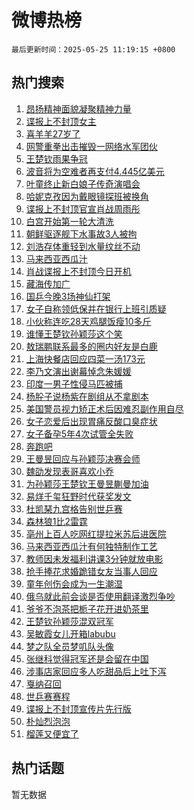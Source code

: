 # 微博热榜

`最后更新时间：2025-05-25 11:19:15 +0800`

## 热门搜索

1. [昂扬精神面貌凝聚精神力量](https://m.weibo.cn/search?containerid=100103type%3D1%26t%3D10%26q%3D%23%E6%98%82%E6%89%AC%E7%B2%BE%E7%A5%9E%E9%9D%A2%E8%B2%8C%E5%87%9D%E8%81%9A%E7%B2%BE%E7%A5%9E%E5%8A%9B%E9%87%8F%23&stream_entry_id=51&isnewpage=1&extparam=seat%3D1%26pos%3D0%26dgr%3D0%26c_type%3D51%26stream_entry_id%3D51%26q%3D%2523%25E6%2598%2582%25E6%2589%25AC%25E7%25B2%25BE%25E7%25A5%259E%25E9%259D%25A2%25E8%25B2%258C%25E5%2587%259D%25E8%2581%259A%25E7%25B2%25BE%25E7%25A5%259E%25E5%258A%259B%25E9%2587%258F%2523%26filter_type%3Drealtimehot%26cate%3D10103%26display_time%3D1748143154%26pre_seqid%3D1748143154102020848241)
1. [谍报上不封顶女主](https://m.weibo.cn/search?containerid=100103type%3D1%26t%3D10%26q%3D%E8%B0%8D%E6%8A%A5%E4%B8%8A%E4%B8%8D%E5%B0%81%E9%A1%B6%E5%A5%B3%E4%B8%BB&stream_entry_id=31&isnewpage=1&extparam=seat%3D1%26pos%3D0%26lcate%3D5001%26stream_entry_id%3D31%26band_rank%3D1%26filter_type%3Drealtimehot%26c_type%3D31%26q%3D%25E8%25B0%258D%25E6%258A%25A5%25E4%25B8%258A%25E4%25B8%258D%25E5%25B0%2581%25E9%25A1%25B6%25E5%25A5%25B3%25E4%25B8%25BB%26realpos%3D1%26dgr%3D0%26flag%3D1%26cate%3D5001%26display_time%3D1748143154%26pre_seqid%3D1748143154102020848241)
1. [喜羊羊27岁了](https://m.weibo.cn/search?containerid=100103type%3D1%26t%3D10%26q%3D%23%E5%96%9C%E7%BE%8A%E7%BE%8A27%E5%B2%81%E4%BA%86%23&stream_entry_id=31&isnewpage=1&extparam=seat%3D1%26pos%3D1%26lcate%3D5001%26stream_entry_id%3D31%26band_rank%3D2%26filter_type%3Drealtimehot%26c_type%3D31%26q%3D%2523%25E5%2596%259C%25E7%25BE%258A%25E7%25BE%258A27%25E5%25B2%2581%25E4%25BA%2586%2523%26realpos%3D2%26dgr%3D0%26flag%3D1%26cate%3D5001%26display_time%3D1748143154%26pre_seqid%3D1748143154102020848241)
1. [网警重拳出击摧毁一网络水军团伙](https://m.weibo.cn/search?containerid=100103type%3D1%26t%3D10%26q%3D%23%E7%BD%91%E8%AD%A6%E9%87%8D%E6%8B%B3%E5%87%BA%E5%87%BB%E6%91%A7%E6%AF%81%E4%B8%80%E7%BD%91%E7%BB%9C%E6%B0%B4%E5%86%9B%E5%9B%A2%E4%BC%99%23&stream_entry_id=31&isnewpage=1&extparam=seat%3D1%26pos%3D2%26lcate%3D5001%26stream_entry_id%3D31%26band_rank%3D3%26filter_type%3Drealtimehot%26c_type%3D31%26q%3D%2523%25E7%25BD%2591%25E8%25AD%25A6%25E9%2587%258D%25E6%258B%25B3%25E5%2587%25BA%25E5%2587%25BB%25E6%2591%25A7%25E6%25AF%2581%25E4%25B8%2580%25E7%25BD%2591%25E7%25BB%259C%25E6%25B0%25B4%25E5%2586%259B%25E5%259B%25A2%25E4%25BC%2599%2523%26realpos%3D3%26dgr%3D0%26flag%3D1%26cate%3D5001%26display_time%3D1748143154%26pre_seqid%3D1748143154102020848241)
1. [王楚钦雨果争冠](https://m.weibo.cn/search?containerid=100103type%3D1%26t%3D10%26q%3D%23%E7%8E%8B%E6%A5%9A%E9%92%A6%E9%9B%A8%E6%9E%9C%E4%BA%89%E5%86%A0%23&stream_entry_id=31&isnewpage=1&extparam=seat%3D1%26pos%3D3%26lcate%3D5001%26stream_entry_id%3D31%26band_rank%3D4%26filter_type%3Drealtimehot%26c_type%3D31%26q%3D%2523%25E7%258E%258B%25E6%25A5%259A%25E9%2592%25A6%25E9%259B%25A8%25E6%259E%259C%25E4%25BA%2589%25E5%2586%25A0%2523%26realpos%3D4%26dgr%3D0%26flag%3D0%26cate%3D5001%26display_time%3D1748143154%26pre_seqid%3D1748143154102020848241)
1. [波音将为空难者再支付4.445亿美元](https://m.weibo.cn/search?containerid=100103type%3D1%26t%3D10%26q%3D%23%E6%B3%A2%E9%9F%B3%E5%B0%86%E4%B8%BA%E7%A9%BA%E9%9A%BE%E8%80%85%E5%86%8D%E6%94%AF%E4%BB%984.445%E4%BA%BF%E7%BE%8E%E5%85%83%23&stream_entry_id=31&isnewpage=1&extparam=seat%3D1%26pos%3D4%26lcate%3D5001%26stream_entry_id%3D31%26band_rank%3D5%26filter_type%3Drealtimehot%26c_type%3D31%26q%3D%2523%25E6%25B3%25A2%25E9%259F%25B3%25E5%25B0%2586%25E4%25B8%25BA%25E7%25A9%25BA%25E9%259A%25BE%25E8%2580%2585%25E5%2586%258D%25E6%2594%25AF%25E4%25BB%25984.445%25E4%25BA%25BF%25E7%25BE%258E%25E5%2585%2583%2523%26realpos%3D5%26dgr%3D0%26flag%3D1%26cate%3D5001%26display_time%3D1748143154%26pre_seqid%3D1748143154102020848241)
1. [叶童终止新白娘子传奇演唱会](https://m.weibo.cn/search?containerid=100103type%3D1%26t%3D10%26q%3D%23%E5%8F%B6%E7%AB%A5%E7%BB%88%E6%AD%A2%E6%96%B0%E7%99%BD%E5%A8%98%E5%AD%90%E4%BC%A0%E5%A5%87%E6%BC%94%E5%94%B1%E4%BC%9A%23&stream_entry_id=31&isnewpage=1&extparam=seat%3D1%26pos%3D5%26lcate%3D5001%26stream_entry_id%3D31%26band_rank%3D6%26filter_type%3Drealtimehot%26c_type%3D31%26q%3D%2523%25E5%258F%25B6%25E7%25AB%25A5%25E7%25BB%2588%25E6%25AD%25A2%25E6%2596%25B0%25E7%2599%25BD%25E5%25A8%2598%25E5%25AD%2590%25E4%25BC%25A0%25E5%25A5%2587%25E6%25BC%2594%25E5%2594%25B1%25E4%25BC%259A%2523%26realpos%3D6%26dgr%3D0%26flag%3D2%26cate%3D5001%26display_time%3D1748143154%26pre_seqid%3D1748143154102020848241)
1. [哈妮克孜因为戴眼镜探班被换角](https://m.weibo.cn/search?containerid=100103type%3D1%26t%3D10%26q%3D%23%E5%93%88%E5%A6%AE%E5%85%8B%E5%AD%9C%E5%9B%A0%E4%B8%BA%E6%88%B4%E7%9C%BC%E9%95%9C%E6%8E%A2%E7%8F%AD%E8%A2%AB%E6%8D%A2%E8%A7%92%23&stream_entry_id=31&isnewpage=1&extparam=seat%3D1%26pos%3D6%26lcate%3D5001%26stream_entry_id%3D31%26band_rank%3D7%26filter_type%3Drealtimehot%26c_type%3D31%26q%3D%2523%25E5%2593%2588%25E5%25A6%25AE%25E5%2585%258B%25E5%25AD%259C%25E5%259B%25A0%25E4%25B8%25BA%25E6%2588%25B4%25E7%259C%25BC%25E9%2595%259C%25E6%258E%25A2%25E7%258F%25AD%25E8%25A2%25AB%25E6%258D%25A2%25E8%25A7%2592%2523%26realpos%3D7%26dgr%3D0%26flag%3D2%26cate%3D5001%26display_time%3D1748143154%26pre_seqid%3D1748143154102020848241)
1. [谍报上不封顶官宣肖战周雨彤](https://m.weibo.cn/search?containerid=100103type%3D1%26t%3D10%26q%3D%23%E8%B0%8D%E6%8A%A5%E4%B8%8A%E4%B8%8D%E5%B0%81%E9%A1%B6%E5%AE%98%E5%AE%A3%E8%82%96%E6%88%98%E5%91%A8%E9%9B%A8%E5%BD%A4%23&stream_entry_id=31&isnewpage=1&extparam=seat%3D1%26pos%3D7%26lcate%3D5001%26stream_entry_id%3D31%26band_rank%3D8%26filter_type%3Drealtimehot%26c_type%3D31%26q%3D%2523%25E8%25B0%258D%25E6%258A%25A5%25E4%25B8%258A%25E4%25B8%258D%25E5%25B0%2581%25E9%25A1%25B6%25E5%25AE%2598%25E5%25AE%25A3%25E8%2582%2596%25E6%2588%2598%25E5%2591%25A8%25E9%259B%25A8%25E5%25BD%25A4%2523%26realpos%3D8%26dgr%3D0%26flag%3D1%26cate%3D5001%26display_time%3D1748143154%26pre_seqid%3D1748143154102020848241)
1. [白宫开始第一轮大清洗](https://m.weibo.cn/search?containerid=100103type%3D1%26t%3D10%26q%3D%23%E7%99%BD%E5%AE%AB%E5%BC%80%E5%A7%8B%E7%AC%AC%E4%B8%80%E8%BD%AE%E5%A4%A7%E6%B8%85%E6%B4%97%23&stream_entry_id=31&isnewpage=1&extparam=seat%3D1%26pos%3D8%26lcate%3D5001%26stream_entry_id%3D31%26band_rank%3D9%26filter_type%3Drealtimehot%26c_type%3D31%26q%3D%2523%25E7%2599%25BD%25E5%25AE%25AB%25E5%25BC%2580%25E5%25A7%258B%25E7%25AC%25AC%25E4%25B8%2580%25E8%25BD%25AE%25E5%25A4%25A7%25E6%25B8%2585%25E6%25B4%2597%2523%26realpos%3D9%26dgr%3D0%26flag%3D1%26cate%3D5001%26display_time%3D1748143154%26pre_seqid%3D1748143154102020848241)
1. [朝鲜驱逐舰下水事故3人被拘](https://m.weibo.cn/search?containerid=100103type%3D1%26t%3D10%26q%3D%23%E6%9C%9D%E9%B2%9C%E9%A9%B1%E9%80%90%E8%88%B0%E4%B8%8B%E6%B0%B4%E4%BA%8B%E6%95%853%E4%BA%BA%E8%A2%AB%E6%8B%98%23&stream_entry_id=31&isnewpage=1&extparam=seat%3D1%26pos%3D9%26lcate%3D5001%26stream_entry_id%3D31%26band_rank%3D10%26filter_type%3Drealtimehot%26c_type%3D31%26q%3D%2523%25E6%259C%259D%25E9%25B2%259C%25E9%25A9%25B1%25E9%2580%2590%25E8%2588%25B0%25E4%25B8%258B%25E6%25B0%25B4%25E4%25BA%258B%25E6%2595%25853%25E4%25BA%25BA%25E8%25A2%25AB%25E6%258B%2598%2523%26realpos%3D10%26dgr%3D0%26flag%3D0%26cate%3D5001%26display_time%3D1748143154%26pre_seqid%3D1748143154102020848241)
1. [刘浩存体重轻到水量纹丝不动](https://m.weibo.cn/search?containerid=100103type%3D1%26t%3D10%26q%3D%E5%88%98%E6%B5%A9%E5%AD%98%E4%BD%93%E9%87%8D%E8%BD%BB%E5%88%B0%E6%B0%B4%E9%87%8F%E7%BA%B9%E4%B8%9D%E4%B8%8D%E5%8A%A8&stream_entry_id=31&isnewpage=1&extparam=seat%3D1%26pos%3D10%26lcate%3D5001%26stream_entry_id%3D31%26band_rank%3D11%26filter_type%3Drealtimehot%26c_type%3D31%26q%3D%25E5%2588%2598%25E6%25B5%25A9%25E5%25AD%2598%25E4%25BD%2593%25E9%2587%258D%25E8%25BD%25BB%25E5%2588%25B0%25E6%25B0%25B4%25E9%2587%258F%25E7%25BA%25B9%25E4%25B8%259D%25E4%25B8%258D%25E5%258A%25A8%26realpos%3D11%26dgr%3D0%26flag%3D2%26cate%3D5001%26display_time%3D1748143154%26pre_seqid%3D1748143154102020848241)
1. [马来西亚西瓜汁](https://m.weibo.cn/search?containerid=100103type%3D1%26t%3D10%26q%3D%E9%A9%AC%E6%9D%A5%E8%A5%BF%E4%BA%9A%E8%A5%BF%E7%93%9C%E6%B1%81&stream_entry_id=31&isnewpage=1&extparam=seat%3D1%26pos%3D11%26lcate%3D5001%26stream_entry_id%3D31%26band_rank%3D12%26filter_type%3Drealtimehot%26c_type%3D31%26q%3D%25E9%25A9%25AC%25E6%259D%25A5%25E8%25A5%25BF%25E4%25BA%259A%25E8%25A5%25BF%25E7%2593%259C%25E6%25B1%2581%26realpos%3D12%26dgr%3D0%26flag%3D2%26cate%3D5001%26display_time%3D1748143154%26pre_seqid%3D1748143154102020848241)
1. [肖战谍报上不封顶今日开机](https://m.weibo.cn/search?containerid=100103type%3D1%26t%3D10%26q%3D%23%E8%82%96%E6%88%98%E8%B0%8D%E6%8A%A5%E4%B8%8A%E4%B8%8D%E5%B0%81%E9%A1%B6%E4%BB%8A%E6%97%A5%E5%BC%80%E6%9C%BA%23&stream_entry_id=31&isnewpage=1&extparam=seat%3D1%26pos%3D12%26lcate%3D5001%26stream_entry_id%3D31%26band_rank%3D13%26filter_type%3Drealtimehot%26c_type%3D31%26q%3D%2523%25E8%2582%2596%25E6%2588%2598%25E8%25B0%258D%25E6%258A%25A5%25E4%25B8%258A%25E4%25B8%258D%25E5%25B0%2581%25E9%25A1%25B6%25E4%25BB%258A%25E6%2597%25A5%25E5%25BC%2580%25E6%259C%25BA%2523%26realpos%3D13%26dgr%3D0%26flag%3D1%26cate%3D5001%26display_time%3D1748143154%26pre_seqid%3D1748143154102020848241)
1. [藏海传加广](https://m.weibo.cn/search?containerid=100103type%3D1%26t%3D10%26q%3D%23%E8%97%8F%E6%B5%B7%E4%BC%A0%E5%8A%A0%E5%B9%BF%23&stream_entry_id=31&isnewpage=1&extparam=seat%3D1%26pos%3D13%26lcate%3D5001%26stream_entry_id%3D31%26band_rank%3D14%26filter_type%3Drealtimehot%26c_type%3D31%26q%3D%2523%25E8%2597%258F%25E6%25B5%25B7%25E4%25BC%25A0%25E5%258A%25A0%25E5%25B9%25BF%2523%26realpos%3D14%26dgr%3D0%26flag%3D1%26cate%3D5001%26display_time%3D1748143154%26pre_seqid%3D1748143154102020848241)
1. [国乒今晚3场神仙打架](https://m.weibo.cn/search?containerid=100103type%3D1%26t%3D10%26q%3D%E5%9B%BD%E4%B9%92%E4%BB%8A%E6%99%9A3%E5%9C%BA%E7%A5%9E%E4%BB%99%E6%89%93%E6%9E%B6&stream_entry_id=31&isnewpage=1&extparam=seat%3D1%26pos%3D14%26lcate%3D5001%26stream_entry_id%3D31%26band_rank%3D15%26filter_type%3Drealtimehot%26c_type%3D31%26q%3D%25E5%259B%25BD%25E4%25B9%2592%25E4%25BB%258A%25E6%2599%259A3%25E5%259C%25BA%25E7%25A5%259E%25E4%25BB%2599%25E6%2589%2593%25E6%259E%25B6%26realpos%3D15%26dgr%3D0%26flag%3D1%26cate%3D5001%26display_time%3D1748143154%26pre_seqid%3D1748143154102020848241)
1. [女子自称领低保并在银行上班引质疑](https://m.weibo.cn/search?containerid=100103type%3D1%26t%3D10%26q%3D%23%E5%A5%B3%E5%AD%90%E8%87%AA%E7%A7%B0%E9%A2%86%E4%BD%8E%E4%BF%9D%E5%B9%B6%E5%9C%A8%E9%93%B6%E8%A1%8C%E4%B8%8A%E7%8F%AD%E5%BC%95%E8%B4%A8%E7%96%91%23&stream_entry_id=31&isnewpage=1&extparam=seat%3D1%26pos%3D15%26lcate%3D5001%26stream_entry_id%3D31%26band_rank%3D16%26filter_type%3Drealtimehot%26c_type%3D31%26q%3D%2523%25E5%25A5%25B3%25E5%25AD%2590%25E8%2587%25AA%25E7%25A7%25B0%25E9%25A2%2586%25E4%25BD%258E%25E4%25BF%259D%25E5%25B9%25B6%25E5%259C%25A8%25E9%2593%25B6%25E8%25A1%258C%25E4%25B8%258A%25E7%258F%25AD%25E5%25BC%2595%25E8%25B4%25A8%25E7%2596%2591%2523%26realpos%3D16%26dgr%3D0%26flag%3D0%26cate%3D5001%26display_time%3D1748143154%26pre_seqid%3D1748143154102020848241)
1. [小伙称连吃28天鸡腿饭瘦10多斤](https://m.weibo.cn/search?containerid=100103type%3D1%26t%3D10%26q%3D%23%E5%B0%8F%E4%BC%99%E7%A7%B0%E8%BF%9E%E5%90%8328%E5%A4%A9%E9%B8%A1%E8%85%BF%E9%A5%AD%E7%98%A610%E5%A4%9A%E6%96%A4%23&stream_entry_id=31&isnewpage=1&extparam=seat%3D1%26pos%3D16%26lcate%3D5001%26stream_entry_id%3D31%26band_rank%3D17%26filter_type%3Drealtimehot%26c_type%3D31%26q%3D%2523%25E5%25B0%258F%25E4%25BC%2599%25E7%25A7%25B0%25E8%25BF%259E%25E5%2590%258328%25E5%25A4%25A9%25E9%25B8%25A1%25E8%2585%25BF%25E9%25A5%25AD%25E7%2598%25A610%25E5%25A4%259A%25E6%2596%25A4%2523%26realpos%3D17%26dgr%3D0%26flag%3D0%26cate%3D5001%26display_time%3D1748143154%26pre_seqid%3D1748143154102020848241)
1. [谁懂王楚钦孙颖莎这个笑](https://m.weibo.cn/search?containerid=100103type%3D1%26t%3D10%26q%3D%23%E8%B0%81%E6%87%82%E7%8E%8B%E6%A5%9A%E9%92%A6%E5%AD%99%E9%A2%96%E8%8E%8E%E8%BF%99%E4%B8%AA%E7%AC%91%23&stream_entry_id=31&isnewpage=1&extparam=seat%3D1%26pos%3D17%26lcate%3D5001%26stream_entry_id%3D31%26band_rank%3D18%26filter_type%3Drealtimehot%26c_type%3D31%26q%3D%2523%25E8%25B0%2581%25E6%2587%2582%25E7%258E%258B%25E6%25A5%259A%25E9%2592%25A6%25E5%25AD%2599%25E9%25A2%2596%25E8%258E%258E%25E8%25BF%2599%25E4%25B8%25AA%25E7%25AC%2591%2523%26realpos%3D18%26dgr%3D0%26flag%3D1%26cate%3D5001%26display_time%3D1748143154%26pre_seqid%3D1748143154102020848241)
1. [敖瑞鹏联系最多的圈内好友是白鹿](https://m.weibo.cn/search?containerid=100103type%3D1%26t%3D10%26q%3D%23%E6%95%96%E7%91%9E%E9%B9%8F%E8%81%94%E7%B3%BB%E6%9C%80%E5%A4%9A%E7%9A%84%E5%9C%88%E5%86%85%E5%A5%BD%E5%8F%8B%E6%98%AF%E7%99%BD%E9%B9%BF%23&stream_entry_id=31&isnewpage=1&extparam=seat%3D1%26pos%3D18%26lcate%3D5001%26stream_entry_id%3D31%26band_rank%3D19%26filter_type%3Drealtimehot%26c_type%3D31%26q%3D%2523%25E6%2595%2596%25E7%2591%259E%25E9%25B9%258F%25E8%2581%2594%25E7%25B3%25BB%25E6%259C%2580%25E5%25A4%259A%25E7%259A%2584%25E5%259C%2588%25E5%2586%2585%25E5%25A5%25BD%25E5%258F%258B%25E6%2598%25AF%25E7%2599%25BD%25E9%25B9%25BF%2523%26realpos%3D19%26dgr%3D0%26flag%3D0%26cate%3D5001%26display_time%3D1748143154%26pre_seqid%3D1748143154102020848241)
1. [上海快餐店回应四菜一汤173元](https://m.weibo.cn/search?containerid=100103type%3D1%26t%3D10%26q%3D%23%E4%B8%8A%E6%B5%B7%E5%BF%AB%E9%A4%90%E5%BA%97%E5%9B%9E%E5%BA%94%E5%9B%9B%E8%8F%9C%E4%B8%80%E6%B1%A4173%E5%85%83%23&stream_entry_id=31&isnewpage=1&extparam=seat%3D1%26pos%3D19%26lcate%3D5001%26stream_entry_id%3D31%26band_rank%3D20%26filter_type%3Drealtimehot%26c_type%3D31%26q%3D%2523%25E4%25B8%258A%25E6%25B5%25B7%25E5%25BF%25AB%25E9%25A4%2590%25E5%25BA%2597%25E5%259B%259E%25E5%25BA%2594%25E5%259B%259B%25E8%258F%259C%25E4%25B8%2580%25E6%25B1%25A4173%25E5%2585%2583%2523%26realpos%3D20%26dgr%3D0%26flag%3D1%26cate%3D5001%26display_time%3D1748143154%26pre_seqid%3D1748143154102020848241)
1. [李乃文演出谢幕悼念朱媛媛](https://m.weibo.cn/search?containerid=100103type%3D1%26t%3D10%26q%3D%23%E6%9D%8E%E4%B9%83%E6%96%87%E6%BC%94%E5%87%BA%E8%B0%A2%E5%B9%95%E6%82%BC%E5%BF%B5%E6%9C%B1%E5%AA%9B%E5%AA%9B%23&stream_entry_id=31&isnewpage=1&extparam=seat%3D1%26pos%3D20%26lcate%3D5001%26stream_entry_id%3D31%26band_rank%3D21%26filter_type%3Drealtimehot%26c_type%3D31%26q%3D%2523%25E6%259D%258E%25E4%25B9%2583%25E6%2596%2587%25E6%25BC%2594%25E5%2587%25BA%25E8%25B0%25A2%25E5%25B9%2595%25E6%2582%25BC%25E5%25BF%25B5%25E6%259C%25B1%25E5%25AA%259B%25E5%25AA%259B%2523%26realpos%3D21%26dgr%3D0%26flag%3D1%26cate%3D5001%26display_time%3D1748143154%26pre_seqid%3D1748143154102020848241)
1. [印度一男子性侵马匹被捕](https://m.weibo.cn/search?containerid=100103type%3D1%26t%3D10%26q%3D%23%E5%8D%B0%E5%BA%A6%E4%B8%80%E7%94%B7%E5%AD%90%E6%80%A7%E4%BE%B5%E9%A9%AC%E5%8C%B9%E8%A2%AB%E6%8D%95%23&stream_entry_id=31&isnewpage=1&extparam=seat%3D1%26pos%3D21%26lcate%3D5001%26stream_entry_id%3D31%26band_rank%3D22%26filter_type%3Drealtimehot%26c_type%3D31%26q%3D%2523%25E5%258D%25B0%25E5%25BA%25A6%25E4%25B8%2580%25E7%2594%25B7%25E5%25AD%2590%25E6%2580%25A7%25E4%25BE%25B5%25E9%25A9%25AC%25E5%258C%25B9%25E8%25A2%25AB%25E6%258D%2595%2523%26realpos%3D22%26dgr%3D0%26flag%3D0%26cate%3D5001%26display_time%3D1748143154%26pre_seqid%3D1748143154102020848241)
1. [杨肸子说杨紫在剧组从不拿剧本](https://m.weibo.cn/search?containerid=100103type%3D1%26t%3D10%26q%3D%E6%9D%A8%E8%82%B8%E5%AD%90%E8%AF%B4%E6%9D%A8%E7%B4%AB%E5%9C%A8%E5%89%A7%E7%BB%84%E4%BB%8E%E4%B8%8D%E6%8B%BF%E5%89%A7%E6%9C%AC&stream_entry_id=31&isnewpage=1&extparam=seat%3D1%26pos%3D22%26lcate%3D5001%26stream_entry_id%3D31%26band_rank%3D23%26filter_type%3Drealtimehot%26c_type%3D31%26q%3D%25E6%259D%25A8%25E8%2582%25B8%25E5%25AD%2590%25E8%25AF%25B4%25E6%259D%25A8%25E7%25B4%25AB%25E5%259C%25A8%25E5%2589%25A7%25E7%25BB%2584%25E4%25BB%258E%25E4%25B8%258D%25E6%258B%25BF%25E5%2589%25A7%25E6%259C%25AC%26realpos%3D23%26dgr%3D0%26flag%3D0%26cate%3D5001%26display_time%3D1748143154%26pre_seqid%3D1748143154102020848241)
1. [美国警员视力矫正术后因难忍副作用自尽](https://m.weibo.cn/search?containerid=100103type%3D1%26t%3D10%26q%3D%E7%BE%8E%E5%9B%BD%E8%AD%A6%E5%91%98%E8%A7%86%E5%8A%9B%E7%9F%AB%E6%AD%A3%E6%9C%AF%E5%90%8E%E5%9B%A0%E9%9A%BE%E5%BF%8D%E5%89%AF%E4%BD%9C%E7%94%A8%E8%87%AA%E5%B0%BD&stream_entry_id=31&isnewpage=1&extparam=seat%3D1%26pos%3D23%26lcate%3D5001%26stream_entry_id%3D31%26band_rank%3D24%26filter_type%3Drealtimehot%26c_type%3D31%26q%3D%25E7%25BE%258E%25E5%259B%25BD%25E8%25AD%25A6%25E5%2591%2598%25E8%25A7%2586%25E5%258A%259B%25E7%259F%25AB%25E6%25AD%25A3%25E6%259C%25AF%25E5%2590%258E%25E5%259B%25A0%25E9%259A%25BE%25E5%25BF%258D%25E5%2589%25AF%25E4%25BD%259C%25E7%2594%25A8%25E8%2587%25AA%25E5%25B0%25BD%26realpos%3D24%26dgr%3D0%26flag%3D0%26cate%3D5001%26display_time%3D1748143154%26pre_seqid%3D1748143154102020848241)
1. [女子恋爱后出现胃痛反酸口臭症状](https://m.weibo.cn/search?containerid=100103type%3D1%26t%3D10%26q%3D%23%E5%A5%B3%E5%AD%90%E6%81%8B%E7%88%B1%E5%90%8E%E5%87%BA%E7%8E%B0%E8%83%83%E7%97%9B%E5%8F%8D%E9%85%B8%E5%8F%A3%E8%87%AD%E7%97%87%E7%8A%B6%23&stream_entry_id=31&isnewpage=1&extparam=seat%3D1%26pos%3D24%26lcate%3D5001%26stream_entry_id%3D31%26band_rank%3D25%26filter_type%3Drealtimehot%26c_type%3D31%26q%3D%2523%25E5%25A5%25B3%25E5%25AD%2590%25E6%2581%258B%25E7%2588%25B1%25E5%2590%258E%25E5%2587%25BA%25E7%258E%25B0%25E8%2583%2583%25E7%2597%259B%25E5%258F%258D%25E9%2585%25B8%25E5%258F%25A3%25E8%2587%25AD%25E7%2597%2587%25E7%258A%25B6%2523%26realpos%3D25%26dgr%3D0%26flag%3D0%26cate%3D5001%26display_time%3D1748143154%26pre_seqid%3D1748143154102020848241)
1. [女子备孕5年4次试管全失败](https://m.weibo.cn/search?containerid=100103type%3D1%26t%3D10%26q%3D%23%E5%A5%B3%E5%AD%90%E5%A4%87%E5%AD%955%E5%B9%B44%E6%AC%A1%E8%AF%95%E7%AE%A1%E5%85%A8%E5%A4%B1%E8%B4%A5%23&stream_entry_id=31&isnewpage=1&extparam=seat%3D1%26pos%3D25%26lcate%3D5001%26stream_entry_id%3D31%26band_rank%3D26%26filter_type%3Drealtimehot%26c_type%3D31%26q%3D%2523%25E5%25A5%25B3%25E5%25AD%2590%25E5%25A4%2587%25E5%25AD%25955%25E5%25B9%25B44%25E6%25AC%25A1%25E8%25AF%2595%25E7%25AE%25A1%25E5%2585%25A8%25E5%25A4%25B1%25E8%25B4%25A5%2523%26realpos%3D26%26dgr%3D0%26flag%3D0%26cate%3D5001%26display_time%3D1748143154%26pre_seqid%3D1748143154102020848241)
1. [奔跑吧](https://m.weibo.cn/search?containerid=100103type%3D1%26t%3D10%26q%3D%E5%A5%94%E8%B7%91%E5%90%A7&stream_entry_id=31&isnewpage=1&extparam=seat%3D1%26pos%3D26%26lcate%3D5001%26stream_entry_id%3D31%26band_rank%3D27%26filter_type%3Drealtimehot%26c_type%3D31%26q%3D%25E5%25A5%2594%25E8%25B7%2591%25E5%2590%25A7%26realpos%3D27%26dgr%3D0%26flag%3D1%26cate%3D5001%26display_time%3D1748143154%26pre_seqid%3D1748143154102020848241)
1. [王曼昱回应与孙颖莎决赛会师](https://m.weibo.cn/search?containerid=100103type%3D1%26t%3D10%26q%3D%23%E7%8E%8B%E6%9B%BC%E6%98%B1%E5%9B%9E%E5%BA%94%E4%B8%8E%E5%AD%99%E9%A2%96%E8%8E%8E%E5%86%B3%E8%B5%9B%E4%BC%9A%E5%B8%88%23&stream_entry_id=31&isnewpage=1&extparam=seat%3D1%26pos%3D27%26lcate%3D5001%26stream_entry_id%3D31%26band_rank%3D28%26filter_type%3Drealtimehot%26c_type%3D31%26q%3D%2523%25E7%258E%258B%25E6%259B%25BC%25E6%2598%25B1%25E5%259B%259E%25E5%25BA%2594%25E4%25B8%258E%25E5%25AD%2599%25E9%25A2%2596%25E8%258E%258E%25E5%2586%25B3%25E8%25B5%259B%25E4%25BC%259A%25E5%25B8%2588%2523%26realpos%3D28%26dgr%3D0%26flag%3D0%26cate%3D5001%26display_time%3D1748143154%26pre_seqid%3D1748143154102020848241)
1. [魏劭发现表哥喜欢小乔](https://m.weibo.cn/search?containerid=100103type%3D1%26t%3D10%26q%3D%23%E9%AD%8F%E5%8A%AD%E5%8F%91%E7%8E%B0%E8%A1%A8%E5%93%A5%E5%96%9C%E6%AC%A2%E5%B0%8F%E4%B9%94%23&stream_entry_id=31&isnewpage=1&extparam=seat%3D1%26pos%3D28%26lcate%3D5001%26stream_entry_id%3D31%26band_rank%3D29%26filter_type%3Drealtimehot%26c_type%3D31%26q%3D%2523%25E9%25AD%258F%25E5%258A%25AD%25E5%258F%2591%25E7%258E%25B0%25E8%25A1%25A8%25E5%2593%25A5%25E5%2596%259C%25E6%25AC%25A2%25E5%25B0%258F%25E4%25B9%2594%2523%26realpos%3D29%26dgr%3D0%26flag%3D1%26cate%3D5001%26display_time%3D1748143154%26pre_seqid%3D1748143154102020848241)
1. [为孙颖莎王楚钦王曼昱蒯曼加油](https://m.weibo.cn/search?containerid=100103type%3D1%26t%3D10%26q%3D%23%E4%B8%BA%E5%AD%99%E9%A2%96%E8%8E%8E%E7%8E%8B%E6%A5%9A%E9%92%A6%E7%8E%8B%E6%9B%BC%E6%98%B1%E8%92%AF%E6%9B%BC%E5%8A%A0%E6%B2%B9%23&stream_entry_id=31&isnewpage=1&extparam=seat%3D1%26pos%3D29%26lcate%3D5001%26stream_entry_id%3D31%26band_rank%3D30%26filter_type%3Drealtimehot%26c_type%3D31%26q%3D%2523%25E4%25B8%25BA%25E5%25AD%2599%25E9%25A2%2596%25E8%258E%258E%25E7%258E%258B%25E6%25A5%259A%25E9%2592%25A6%25E7%258E%258B%25E6%259B%25BC%25E6%2598%25B1%25E8%2592%25AF%25E6%259B%25BC%25E5%258A%25A0%25E6%25B2%25B9%2523%26realpos%3D30%26dgr%3D0%26flag%3D1%26cate%3D5001%26display_time%3D1748143154%26pre_seqid%3D1748143154102020848241)
1. [易烊千玺狂野时代获奖发文](https://m.weibo.cn/search?containerid=100103type%3D1%26t%3D10%26q%3D%23%E6%98%93%E7%83%8A%E5%8D%83%E7%8E%BA%E7%8B%82%E9%87%8E%E6%97%B6%E4%BB%A3%E8%8E%B7%E5%A5%96%E5%8F%91%E6%96%87%23&stream_entry_id=31&isnewpage=1&extparam=seat%3D1%26pos%3D30%26lcate%3D5001%26stream_entry_id%3D31%26band_rank%3D31%26filter_type%3Drealtimehot%26c_type%3D31%26q%3D%2523%25E6%2598%2593%25E7%2583%258A%25E5%258D%2583%25E7%258E%25BA%25E7%258B%2582%25E9%2587%258E%25E6%2597%25B6%25E4%25BB%25A3%25E8%258E%25B7%25E5%25A5%2596%25E5%258F%2591%25E6%2596%2587%2523%26realpos%3D31%26dgr%3D0%26flag%3D0%26cate%3D5001%26display_time%3D1748143154%26pre_seqid%3D1748143154102020848241)
1. [杜凯琹九宫格告别世乒赛](https://m.weibo.cn/search?containerid=100103type%3D1%26t%3D10%26q%3D%E6%9D%9C%E5%87%AF%E7%90%B9%E4%B9%9D%E5%AE%AB%E6%A0%BC%E5%91%8A%E5%88%AB%E4%B8%96%E4%B9%92%E8%B5%9B&stream_entry_id=31&isnewpage=1&extparam=seat%3D1%26pos%3D31%26lcate%3D5001%26stream_entry_id%3D31%26band_rank%3D32%26filter_type%3Drealtimehot%26c_type%3D31%26q%3D%25E6%259D%259C%25E5%2587%25AF%25E7%2590%25B9%25E4%25B9%259D%25E5%25AE%25AB%25E6%25A0%25BC%25E5%2591%258A%25E5%2588%25AB%25E4%25B8%2596%25E4%25B9%2592%25E8%25B5%259B%26realpos%3D32%26dgr%3D0%26flag%3D1%26cate%3D5001%26display_time%3D1748143154%26pre_seqid%3D1748143154102020848241)
1. [森林狼1比2雷霆](https://m.weibo.cn/search?containerid=100103type%3D1%26t%3D10%26q%3D%23%E6%A3%AE%E6%9E%97%E7%8B%BC1%E6%AF%942%E9%9B%B7%E9%9C%86%23&stream_entry_id=31&isnewpage=1&extparam=seat%3D1%26pos%3D32%26lcate%3D5001%26stream_entry_id%3D31%26band_rank%3D33%26filter_type%3Drealtimehot%26c_type%3D31%26q%3D%2523%25E6%25A3%25AE%25E6%259E%2597%25E7%258B%25BC1%25E6%25AF%25942%25E9%259B%25B7%25E9%259C%2586%2523%26realpos%3D33%26dgr%3D0%26flag%3D1%26cate%3D5001%26display_time%3D1748143154%26pre_seqid%3D1748143154102020848241)
1. [亳州上百人吃网红提拉米苏后进医院](https://m.weibo.cn/search?containerid=100103type%3D1%26t%3D10%26q%3D%23%E4%BA%B3%E5%B7%9E%E4%B8%8A%E7%99%BE%E4%BA%BA%E5%90%83%E7%BD%91%E7%BA%A2%E6%8F%90%E6%8B%89%E7%B1%B3%E8%8B%8F%E5%90%8E%E8%BF%9B%E5%8C%BB%E9%99%A2%23&stream_entry_id=31&isnewpage=1&extparam=seat%3D1%26pos%3D33%26lcate%3D5001%26stream_entry_id%3D31%26band_rank%3D34%26filter_type%3Drealtimehot%26c_type%3D31%26q%3D%2523%25E4%25BA%25B3%25E5%25B7%259E%25E4%25B8%258A%25E7%2599%25BE%25E4%25BA%25BA%25E5%2590%2583%25E7%25BD%2591%25E7%25BA%25A2%25E6%258F%2590%25E6%258B%2589%25E7%25B1%25B3%25E8%258B%258F%25E5%2590%258E%25E8%25BF%259B%25E5%258C%25BB%25E9%2599%25A2%2523%26realpos%3D34%26dgr%3D0%26flag%3D0%26cate%3D5001%26display_time%3D1748143154%26pre_seqid%3D1748143154102020848241)
1. [马来西亚西瓜汁有何独特制作工艺](https://m.weibo.cn/search?containerid=100103type%3D1%26t%3D10%26q%3D%E9%A9%AC%E6%9D%A5%E8%A5%BF%E4%BA%9A%E8%A5%BF%E7%93%9C%E6%B1%81%E6%9C%89%E4%BD%95%E7%8B%AC%E7%89%B9%E5%88%B6%E4%BD%9C%E5%B7%A5%E8%89%BA&stream_entry_id=31&isnewpage=1&extparam=seat%3D1%26pos%3D34%26lcate%3D5001%26stream_entry_id%3D31%26band_rank%3D35%26is_ai_ask%3D1%26filter_type%3Drealtimehot%26c_type%3D31%26q%3D%25E9%25A9%25AC%25E6%259D%25A5%25E8%25A5%25BF%25E4%25BA%259A%25E8%25A5%25BF%25E7%2593%259C%25E6%25B1%2581%25E6%259C%2589%25E4%25BD%2595%25E7%258B%25AC%25E7%2589%25B9%25E5%2588%25B6%25E4%25BD%259C%25E5%25B7%25A5%25E8%2589%25BA%26realpos%3D35%26dgr%3D0%26flag%3D1%26cate%3D5001%26display_time%3D1748143154%26pre_seqid%3D1748143154102020848241)
1. [教师因未发福利讲课3分钟就放电影](https://m.weibo.cn/search?containerid=100103type%3D1%26t%3D10%26q%3D%23%E6%95%99%E5%B8%88%E5%9B%A0%E6%9C%AA%E5%8F%91%E7%A6%8F%E5%88%A9%E8%AE%B2%E8%AF%BE3%E5%88%86%E9%92%9F%E5%B0%B1%E6%94%BE%E7%94%B5%E5%BD%B1%23&stream_entry_id=31&isnewpage=1&extparam=seat%3D1%26pos%3D35%26lcate%3D5001%26stream_entry_id%3D31%26band_rank%3D36%26filter_type%3Drealtimehot%26c_type%3D31%26q%3D%2523%25E6%2595%2599%25E5%25B8%2588%25E5%259B%25A0%25E6%259C%25AA%25E5%258F%2591%25E7%25A6%258F%25E5%2588%25A9%25E8%25AE%25B2%25E8%25AF%25BE3%25E5%2588%2586%25E9%2592%259F%25E5%25B0%25B1%25E6%2594%25BE%25E7%2594%25B5%25E5%25BD%25B1%2523%26realpos%3D36%26dgr%3D0%26flag%3D0%26cate%3D5001%26display_time%3D1748143154%26pre_seqid%3D1748143154102020848241)
1. [抢手捧花求婚跪错女友当事人回应](https://m.weibo.cn/search?containerid=100103type%3D1%26t%3D10%26q%3D%23%E6%8A%A2%E6%89%8B%E6%8D%A7%E8%8A%B1%E6%B1%82%E5%A9%9A%E8%B7%AA%E9%94%99%E5%A5%B3%E5%8F%8B%E5%BD%93%E4%BA%8B%E4%BA%BA%E5%9B%9E%E5%BA%94%23&stream_entry_id=31&isnewpage=1&extparam=seat%3D1%26pos%3D36%26lcate%3D5001%26stream_entry_id%3D31%26band_rank%3D37%26filter_type%3Drealtimehot%26c_type%3D31%26q%3D%2523%25E6%258A%25A2%25E6%2589%258B%25E6%258D%25A7%25E8%258A%25B1%25E6%25B1%2582%25E5%25A9%259A%25E8%25B7%25AA%25E9%2594%2599%25E5%25A5%25B3%25E5%258F%258B%25E5%25BD%2593%25E4%25BA%258B%25E4%25BA%25BA%25E5%259B%259E%25E5%25BA%2594%2523%26realpos%3D37%26dgr%3D0%26flag%3D0%26cate%3D5001%26display_time%3D1748143154%26pre_seqid%3D1748143154102020848241)
1. [童年创伤会成为一生潮湿](https://m.weibo.cn/search?containerid=100103type%3D1%26t%3D10%26q%3D%E7%AB%A5%E5%B9%B4%E5%88%9B%E4%BC%A4%E4%BC%9A%E6%88%90%E4%B8%BA%E4%B8%80%E7%94%9F%E6%BD%AE%E6%B9%BF&stream_entry_id=31&isnewpage=1&extparam=seat%3D1%26pos%3D37%26lcate%3D5001%26stream_entry_id%3D31%26band_rank%3D38%26filter_type%3Drealtimehot%26c_type%3D31%26q%3D%25E7%25AB%25A5%25E5%25B9%25B4%25E5%2588%259B%25E4%25BC%25A4%25E4%25BC%259A%25E6%2588%2590%25E4%25B8%25BA%25E4%25B8%2580%25E7%2594%259F%25E6%25BD%25AE%25E6%25B9%25BF%26realpos%3D38%26dgr%3D0%26flag%3D1%26cate%3D5001%26display_time%3D1748143154%26pre_seqid%3D1748143154102020848241)
1. [俄乌就此前会谈是否使用翻译激烈争吵](https://m.weibo.cn/search?containerid=100103type%3D1%26t%3D10%26q%3D%E4%BF%84%E4%B9%8C%E5%B0%B1%E6%AD%A4%E5%89%8D%E4%BC%9A%E8%B0%88%E6%98%AF%E5%90%A6%E4%BD%BF%E7%94%A8%E7%BF%BB%E8%AF%91%E6%BF%80%E7%83%88%E4%BA%89%E5%90%B5&stream_entry_id=31&isnewpage=1&extparam=seat%3D1%26pos%3D38%26lcate%3D5001%26stream_entry_id%3D31%26band_rank%3D39%26filter_type%3Drealtimehot%26c_type%3D31%26q%3D%25E4%25BF%2584%25E4%25B9%258C%25E5%25B0%25B1%25E6%25AD%25A4%25E5%2589%258D%25E4%25BC%259A%25E8%25B0%2588%25E6%2598%25AF%25E5%2590%25A6%25E4%25BD%25BF%25E7%2594%25A8%25E7%25BF%25BB%25E8%25AF%2591%25E6%25BF%2580%25E7%2583%2588%25E4%25BA%2589%25E5%2590%25B5%26realpos%3D39%26dgr%3D0%26flag%3D1%26cate%3D5001%26display_time%3D1748143154%26pre_seqid%3D1748143154102020848241)
1. [爷爷不泡茶把栀子花开进奶茶里](https://m.weibo.cn/search?containerid=100103type%3D1%26t%3D10%26q%3D%23%E7%88%B7%E7%88%B7%E4%B8%8D%E6%B3%A1%E8%8C%B6%E6%8A%8A%E6%A0%80%E5%AD%90%E8%8A%B1%E5%BC%80%E8%BF%9B%E5%A5%B6%E8%8C%B6%E9%87%8C%23&stream_entry_id=31&isnewpage=1&extparam=seat%3D1%26pos%3D39%26lcate%3D5001%26adid%3D287569%26stream_entry_id%3D31%26band_rank%3D40%26filter_type%3Drealtimehot%26c_type%3D31%26q%3D%2523%25E7%2588%25B7%25E7%2588%25B7%25E4%25B8%258D%25E6%25B3%25A1%25E8%258C%25B6%25E6%258A%258A%25E6%25A0%2580%25E5%25AD%2590%25E8%258A%25B1%25E5%25BC%2580%25E8%25BF%259B%25E5%25A5%25B6%25E8%258C%25B6%25E9%2587%258C%2523%26realpos%3D40%26dgr%3D0%26flag%3D1%26cate%3D5001%26display_time%3D1748143154%26pre_seqid%3D1748143154102020848241)
1. [王楚钦孙颖莎混双冠军](https://m.weibo.cn/search?containerid=100103type%3D1%26t%3D10%26q%3D%23%E7%8E%8B%E6%A5%9A%E9%92%A6%E5%AD%99%E9%A2%96%E8%8E%8E%E6%B7%B7%E5%8F%8C%E5%86%A0%E5%86%9B%23&stream_entry_id=31&isnewpage=1&extparam=seat%3D1%26pos%3D40%26lcate%3D5001%26stream_entry_id%3D31%26band_rank%3D41%26filter_type%3Drealtimehot%26c_type%3D31%26q%3D%2523%25E7%258E%258B%25E6%25A5%259A%25E9%2592%25A6%25E5%25AD%2599%25E9%25A2%2596%25E8%258E%258E%25E6%25B7%25B7%25E5%258F%258C%25E5%2586%25A0%25E5%2586%259B%2523%26realpos%3D41%26dgr%3D0%26flag%3D0%26cate%3D5001%26display_time%3D1748143154%26pre_seqid%3D1748143154102020848241)
1. [吴敏霞女儿开箱labubu](https://m.weibo.cn/search?containerid=100103type%3D1%26t%3D10%26q%3D%23%E5%90%B4%E6%95%8F%E9%9C%9E%E5%A5%B3%E5%84%BF%E5%BC%80%E7%AE%B1labubu%23&stream_entry_id=31&isnewpage=1&extparam=seat%3D1%26pos%3D41%26lcate%3D5001%26stream_entry_id%3D31%26band_rank%3D42%26filter_type%3Drealtimehot%26c_type%3D31%26q%3D%2523%25E5%2590%25B4%25E6%2595%258F%25E9%259C%259E%25E5%25A5%25B3%25E5%2584%25BF%25E5%25BC%2580%25E7%25AE%25B1labubu%2523%26realpos%3D42%26dgr%3D0%26flag%3D1%26cate%3D5001%26display_time%3D1748143154%26pre_seqid%3D1748143154102020848241)
1. [梦之队全员梦叽队头像](https://m.weibo.cn/search?containerid=100103type%3D1%26t%3D10%26q%3D%23%E6%A2%A6%E4%B9%8B%E9%98%9F%E5%85%A8%E5%91%98%E6%A2%A6%E5%8F%BD%E9%98%9F%E5%A4%B4%E5%83%8F%23&stream_entry_id=31&isnewpage=1&extparam=seat%3D1%26pos%3D42%26lcate%3D5001%26stream_entry_id%3D31%26band_rank%3D43%26filter_type%3Drealtimehot%26c_type%3D31%26q%3D%2523%25E6%25A2%25A6%25E4%25B9%258B%25E9%2598%259F%25E5%2585%25A8%25E5%2591%2598%25E6%25A2%25A6%25E5%258F%25BD%25E9%2598%259F%25E5%25A4%25B4%25E5%2583%258F%2523%26realpos%3D43%26dgr%3D0%26flag%3D1%26cate%3D5001%26display_time%3D1748143154%26pre_seqid%3D1748143154102020848241)
1. [张继科觉得冠军还是会留在中国](https://m.weibo.cn/search?containerid=100103type%3D1%26t%3D10%26q%3D%23%E5%BC%A0%E7%BB%A7%E7%A7%91%E8%A7%89%E5%BE%97%E5%86%A0%E5%86%9B%E8%BF%98%E6%98%AF%E4%BC%9A%E7%95%99%E5%9C%A8%E4%B8%AD%E5%9B%BD%23&stream_entry_id=31&isnewpage=1&extparam=seat%3D1%26pos%3D43%26lcate%3D5001%26stream_entry_id%3D31%26band_rank%3D44%26filter_type%3Drealtimehot%26c_type%3D31%26q%3D%2523%25E5%25BC%25A0%25E7%25BB%25A7%25E7%25A7%2591%25E8%25A7%2589%25E5%25BE%2597%25E5%2586%25A0%25E5%2586%259B%25E8%25BF%2598%25E6%2598%25AF%25E4%25BC%259A%25E7%2595%2599%25E5%259C%25A8%25E4%25B8%25AD%25E5%259B%25BD%2523%26realpos%3D44%26dgr%3D0%26flag%3D0%26cate%3D5001%26display_time%3D1748143154%26pre_seqid%3D1748143154102020848241)
1. [涉事店家回应多人吃甜品后上吐下泻](https://m.weibo.cn/search?containerid=100103type%3D1%26t%3D10%26q%3D%23%E6%B6%89%E4%BA%8B%E5%BA%97%E5%AE%B6%E5%9B%9E%E5%BA%94%E5%A4%9A%E4%BA%BA%E5%90%83%E7%94%9C%E5%93%81%E5%90%8E%E4%B8%8A%E5%90%90%E4%B8%8B%E6%B3%BB%23&stream_entry_id=31&isnewpage=1&extparam=seat%3D1%26pos%3D44%26lcate%3D5001%26stream_entry_id%3D31%26band_rank%3D45%26filter_type%3Drealtimehot%26c_type%3D31%26q%3D%2523%25E6%25B6%2589%25E4%25BA%258B%25E5%25BA%2597%25E5%25AE%25B6%25E5%259B%259E%25E5%25BA%2594%25E5%25A4%259A%25E4%25BA%25BA%25E5%2590%2583%25E7%2594%259C%25E5%2593%2581%25E5%2590%258E%25E4%25B8%258A%25E5%2590%2590%25E4%25B8%258B%25E6%25B3%25BB%2523%26realpos%3D45%26dgr%3D0%26flag%3D0%26cate%3D5001%26display_time%3D1748143154%26pre_seqid%3D1748143154102020848241)
1. [戛纳召回](https://m.weibo.cn/search?containerid=100103type%3D1%26t%3D10%26q%3D%E6%88%9B%E7%BA%B3%E5%8F%AC%E5%9B%9E&stream_entry_id=31&isnewpage=1&extparam=seat%3D1%26pos%3D45%26lcate%3D5001%26stream_entry_id%3D31%26band_rank%3D46%26filter_type%3Drealtimehot%26c_type%3D31%26q%3D%25E6%2588%259B%25E7%25BA%25B3%25E5%258F%25AC%25E5%259B%259E%26realpos%3D46%26dgr%3D0%26flag%3D0%26cate%3D5001%26display_time%3D1748143154%26pre_seqid%3D1748143154102020848241)
1. [世乒赛赛程](https://m.weibo.cn/search?containerid=100103type%3D1%26t%3D10%26q%3D%E4%B8%96%E4%B9%92%E8%B5%9B%E8%B5%9B%E7%A8%8B&stream_entry_id=31&isnewpage=1&extparam=seat%3D1%26pos%3D46%26lcate%3D5001%26stream_entry_id%3D31%26band_rank%3D47%26filter_type%3Drealtimehot%26c_type%3D31%26q%3D%25E4%25B8%2596%25E4%25B9%2592%25E8%25B5%259B%25E8%25B5%259B%25E7%25A8%258B%26realpos%3D47%26dgr%3D0%26flag%3D1%26cate%3D5001%26display_time%3D1748143154%26pre_seqid%3D1748143154102020848241)
1. [谍报上不封顶宣传片先行版](https://m.weibo.cn/search?containerid=100103type%3D1%26t%3D10%26q%3D%23%E8%B0%8D%E6%8A%A5%E4%B8%8A%E4%B8%8D%E5%B0%81%E9%A1%B6%E5%AE%A3%E4%BC%A0%E7%89%87%E5%85%88%E8%A1%8C%E7%89%88%23&stream_entry_id=31&isnewpage=1&extparam=seat%3D1%26pos%3D47%26lcate%3D5001%26stream_entry_id%3D31%26band_rank%3D48%26filter_type%3Drealtimehot%26c_type%3D31%26q%3D%2523%25E8%25B0%258D%25E6%258A%25A5%25E4%25B8%258A%25E4%25B8%258D%25E5%25B0%2581%25E9%25A1%25B6%25E5%25AE%25A3%25E4%25BC%25A0%25E7%2589%2587%25E5%2585%2588%25E8%25A1%258C%25E7%2589%2588%2523%26realpos%3D48%26dgr%3D0%26flag%3D1%26cate%3D5001%26display_time%3D1748143154%26pre_seqid%3D1748143154102020848241)
1. [朴灿烈泡泡](https://m.weibo.cn/search?containerid=100103type%3D1%26t%3D10%26q%3D%23%E6%9C%B4%E7%81%BF%E7%83%88%E6%B3%A1%E6%B3%A1%23&stream_entry_id=31&isnewpage=1&extparam=seat%3D1%26pos%3D48%26lcate%3D5001%26stream_entry_id%3D31%26band_rank%3D49%26filter_type%3Drealtimehot%26c_type%3D31%26q%3D%2523%25E6%259C%25B4%25E7%2581%25BF%25E7%2583%2588%25E6%25B3%25A1%25E6%25B3%25A1%2523%26realpos%3D49%26dgr%3D0%26flag%3D1%26cate%3D5001%26display_time%3D1748143154%26pre_seqid%3D1748143154102020848241)
1. [榴莲又便宜了](https://m.weibo.cn/search?containerid=100103type%3D1%26t%3D10%26q%3D%23%E6%A6%B4%E8%8E%B2%E5%8F%88%E4%BE%BF%E5%AE%9C%E4%BA%86%23&stream_entry_id=31&isnewpage=1&extparam=seat%3D1%26pos%3D49%26lcate%3D5001%26stream_entry_id%3D31%26band_rank%3D50%26filter_type%3Drealtimehot%26c_type%3D31%26q%3D%2523%25E6%25A6%25B4%25E8%258E%25B2%25E5%258F%2588%25E4%25BE%25BF%25E5%25AE%259C%25E4%25BA%2586%2523%26realpos%3D50%26dgr%3D0%26flag%3D0%26cate%3D5001%26display_time%3D1748143154%26pre_seqid%3D1748143154102020848241)

## 热门话题

暂无数据
